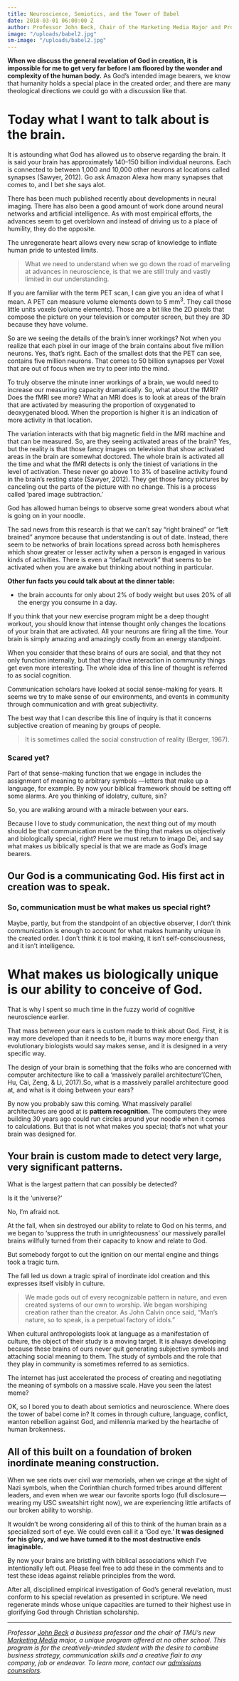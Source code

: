 ```yaml
---
title: Neuroscience, Semiotics, and the Tower of Babel
date: 2018-03-01 06:00:00 Z
author: Professor John Beck, Chair of the Marketing Media Major and Professor of Business
image: "/uploads/babel2.jpg"
sm-image: "/uploads/babel2.jpg"
---
```


**When we discuss the general revelation of God in creation, it is impossible for me to get very far before I am floored by the wonder and complexity of the human body.** As God’s intended image bearers, we know that humanity holds a special place in the created order, and there are many theological directions we could go with a discussion like that.

# Today what I want to talk about is the brain.

It is astounding what God has allowed us to observe regarding the brain. It is said your brain has approximately 140–150 billion individual neurons. Each is connected to between 1,000 and 10,000 other neurons at locations called synapses (Sawyer, 2012). Go ask Amazon Alexa how many synapses that comes to, and I bet she says alot.

There has been much published recently about developments in neural imaging. There has also been a good amount of work done around neural networks and artificial intelligence. As with most empirical efforts, the advances seem to get overblown and instead of driving us to a place of humility, they do the opposite.

The unregenerate heart allows every new scrap of knowledge to inflate human pride to untested limits.

> What we need to understand when we go down the road of marveling at advances in neuroscience, is that we are still truly and vastly limited in our understanding.

If you are familiar with the term PET scan, I can give you an idea of what I mean. A PET can measure volume elements down to 5 mm<sup>3</sup>. They call those little units voxels (volume elements). Those are a bit like the 2D pixels that compose the picture on your television or computer screen, but they are 3D because they have volume.

So are we seeing the details of the brain’s inner workings? Not when you realize that each pixel in our image of the brain contains about five million neurons. Yes, that’s right. Each of the smallest dots that the PET can see, contains five million neurons. That comes to 50 billion synapses per Voxel that are out of focus when we try to peer into the mind.

To truly observe the minute inner workings of a brain, we would need to increase our measuring capacity dramatically. So, what about the fMRI? Does the fMRI see more? What an MRI does is to look at areas of the brain that are activated by measuring the proportion of oxygenated to deoxygenated blood. When the proportion is higher it is an indication of more activity in that location.

The variation interacts with that big magnetic field in the MRI machine and that can be measured. So, are they seeing activated areas of the brain?
Yes, but the reality is that those fancy images on television that show activated areas in the brain are somewhat doctored. The whole brain is activated all the time and what the fMRI detects is only the tiniest of variations in the level of activation. These never go above 1 to 3% of baseline activity found in the brain’s resting state (Sawyer, 2012). They get those fancy pictures by canceling out the parts of the picture with no change. This is a process called ‘pared image subtraction.’

God has allowed human beings to observe some great wonders about what is going on in your noodle.

The sad news from this research is that we can’t say “right brained” or “left brained” anymore because that understanding is out of date. Instead, there seem to be networks of brain locations spread across both hemispheres which show greater or lesser activity when a person is engaged in various kinds of activities. There is even a “default network” that seems to be activated when you are awake but thinking about nothing in particular.

**Other fun facts you could talk about at the dinner table:**

* the brain accounts for only about 2% of body weight but uses 20% of all the energy you consume in a day.

If you think that your new exercise program might be a deep thought workout, you should know that intense thought only changes the locations of your brain that are activated. All your neurons are firing all the time. Your brain is simply amazing and amazingly costly from an energy standpoint.

When you consider that these brains of ours are social, and that they not only function internally, but that they drive interaction in community things get even more interesting. The whole idea of this line of thought is referred to as social cognition.

Communication scholars have looked at social sense-making for years. It seems we try to make sense of our environments, and events in community through communication and with great subjectivity.

The best way that I can describe this line of inquiry is that it concerns subjective creation of meaning by groups of people.

> It is sometimes called the social construction of reality (Berger, 1967).

### Scared yet?

Part of that sense-making function that we engage in includes the assignment of meaning to arbitrary symbols —letters that make up a language, for example. By now your biblical framework should be setting off some alarms. Are you thinking of idolatry, culture, sin?

So, you are walking around with a miracle between your ears.

Because I love to study communication, the next thing out of my mouth should be that communication must be the thing that makes us objectively and biologically special, right? Here we must return to imago Dei, and say what makes us biblically special is that we are made as God’s image bearers.

## Our God is a communicating God. His first act in creation was to speak.

### So, communication must be what makes us special right?

Maybe, partly, but from the standpoint of an objective observer, I don’t think communication is enough to account for what makes humanity unique in the created order. I don’t think it is tool making, it isn’t self-consciousness, and it isn’t intelligence.

# What makes us biologically unique is our ability to conceive of God.

That is why I spent so much time in the fuzzy world of cognitive neuroscience earlier.

That mass between your ears is custom made to think about God. First, it is way more developed than it needs to be, it burns way more energy than evolutionary biologists would say makes sense, and it is designed in a very specific way.

The design of your brain is something that the folks who are concerned with computer architecture like to call a ‘massively parallel architecture’(Chen, Hu, Cai, Zeng, & Li, 2017).So, what is a massively parallel architecture good at, and what is it doing between your ears?

By now you probably saw this coming. What massively parallel architectures are good at is **pattern recognition.** The computers they were building 30 years ago could run circles around your noodle when it comes to calculations. But that is not what makes you special; that’s not what your brain was designed for.

## Your brain is custom made to detect very large, very significant patterns.

What is the largest pattern that can possibly be detected?

Is it the ‘universe?’

No, I’m afraid not.

At the fall, when sin destroyed our ability to relate to God on his terms, and we began to ‘suppress the truth in unrighteousness’ our massively parallel brains willfully turned from their capacity to know and relate to God.

But somebody forgot to cut the ignition on our mental engine and things took a tragic turn.

The fall led us down a tragic spiral of inordinate idol creation and this expresses itself visibly in culture.

> We made gods out of every recognizable pattern in nature, and even created systems of our own to worship. We began worshiping creation rather than the creator. As John Calvin once said, “Man’s nature, so to speak, is a perpetual factory of idols.”

When cultural anthropologists look at language as a manifestation of culture, the object of their study is a moving target. It is always developing because these brains of ours never quit generating subjective symbols and attaching social meaning to them. The study of symbols and the role that they play in community is sometimes referred to as semiotics.

The internet has just accelerated the process of creating and negotiating the meaning of symbols on a massive scale. Have you seen the latest meme?

OK, so I bored you to death about semiotics and neuroscience. Where does the tower of babel come in? It comes in through culture, language, conflict, wanton rebellion against God, and millennia marked by the heartache of human brokenness.

## All of this built on a foundation of broken inordinate meaning construction.

When we see riots over civil war memorials, when we cringe at the sight of Nazi symbols, when the Corinthian church formed tribes around different leaders, and even when we wear our favorite sports logo (full disclosure — wearing my USC sweatshirt right now), we are experiencing little artifacts of our broken ability to worship.

It wouldn’t be wrong considering all of this to think of the human brain as a specialized sort of eye. We could even call it a ‘God eye.’ **It was designed for his glory, and we have turned it to the most destructive ends imaginable.**

By now your brains are bristling with biblical associations which I’ve intentionally left out. Please feel free to add these in the comments and to test these ideas against reliable principles from the word.

After all, disciplined empirical investigation of God’s general revelation, must conform to his special revelation as presented in scripture. We need regenerate minds whose unique capacities are turned to their highest use in glorifying God through Christian scholarship.

---

*Professor [John Beck](https://www.masters.edu/faculty/john-beck) a business professor and the chair of TMU’s new [Marketing Media](https://www.masters.edu/news/new-major-marketing-media.html) major, a unique program offered at no other school. This program is for the creatively-minded student with the desire to combine business strategy, communication skills and a creative flair to any company, job or endeavor. To learn more, contact our [admissions counselors](https://www.masters.edu/admissions/undergrad/).*